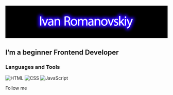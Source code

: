 [![Header](https://github.com/destren1/destren1/blob/main/assets/header.jpg)](https://t.me/destren1)

## I’m a beginner Frontend Developer

### Languages and Tools
![HTML](https://img.shields.io/HTML-blue)
![CSS](https://img.shields.io/CSS-blue)
![JavaScript](https://img.shields.io/JavaScript-blue)

Follow me
